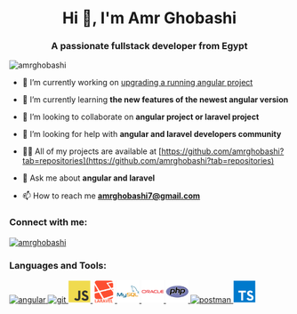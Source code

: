 <h1 align="center">Hi 👋, I'm Amr Ghobashi</h1>
<h3 align="center">A passionate fullstack developer from Egypt</h3>

<p align="left"> <img src="https://komarev.com/ghpvc/?username=amrghobashi&label=Profile%20views&color=0e75b6&style=flat" alt="amrghobashi" /> </p>

- 🔭 I’m currently working on [upgrading a running angular project](https://github.com/amrghobashi/requests-permits.git)

- 🌱 I’m currently learning **the new features of the newest angular version**

- 👯 I’m looking to collaborate on **angular project or laravel project**

- 🤝 I’m looking for help with **angular and laravel developers community**

- 👨‍💻 All of my projects are available at [https://github.com/amrghobashi?tab=repositories](https://github.com/amrghobashi?tab=repositories)

- 💬 Ask me about **angular and laravel**

- 📫 How to reach me **amrghobashi7@gmail.com**

<h3 align="left">Connect with me:</h3>
<p align="left">
<a href="https://www.linkedin.com/in/amr-ghobashi" target="blank"><img align="center" src="https://raw.githubusercontent.com/rahuldkjain/github-profile-readme-generator/master/src/images/icons/Social/linked-in-alt.svg" alt="amrghobashi" height="30" width="40" /></a>
</p>

<h3 align="left">Languages and Tools:</h3>
<p align="left"> <a href="https://angular.io" target="_blank" rel="noreferrer"> <img src="https://angular.io/assets/images/logos/angular/angular.svg" alt="angular" width="40" height="40"/> </a> <a href="https://git-scm.com/" target="_blank" rel="noreferrer"> <img src="https://www.vectorlogo.zone/logos/git-scm/git-scm-icon.svg" alt="git" width="40" height="40"/> </a> <a href="https://developer.mozilla.org/en-US/docs/Web/JavaScript" target="_blank" rel="noreferrer"> <img src="https://raw.githubusercontent.com/devicons/devicon/master/icons/javascript/javascript-original.svg" alt="javascript" width="40" height="40"/> </a> <a href="https://laravel.com/" target="_blank" rel="noreferrer"> <img src="https://raw.githubusercontent.com/devicons/devicon/master/icons/laravel/laravel-plain-wordmark.svg" alt="laravel" width="40" height="40"/> </a> <a href="https://www.mysql.com/" target="_blank" rel="noreferrer"> <img src="https://raw.githubusercontent.com/devicons/devicon/master/icons/mysql/mysql-original-wordmark.svg" alt="mysql" width="40" height="40"/> </a> <a href="https://www.oracle.com/" target="_blank" rel="noreferrer"> <img src="https://raw.githubusercontent.com/devicons/devicon/master/icons/oracle/oracle-original.svg" alt="oracle" width="40" height="40"/> </a> <a href="https://www.php.net" target="_blank" rel="noreferrer"> <img src="https://raw.githubusercontent.com/devicons/devicon/master/icons/php/php-original.svg" alt="php" width="40" height="40"/> </a> <a href="https://postman.com" target="_blank" rel="noreferrer"> <img src="https://www.vectorlogo.zone/logos/getpostman/getpostman-icon.svg" alt="postman" width="40" height="40"/> </a> <a href="https://www.typescriptlang.org/" target="_blank" rel="noreferrer"> <img src="https://raw.githubusercontent.com/devicons/devicon/master/icons/typescript/typescript-original.svg" alt="typescript" width="40" height="40"/> </a> </p>
